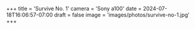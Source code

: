 +++
title = 'Survive No. 1'
camera = 'Sony a100'
date = 2024-07-18T16:06:57-07:00
draft = false
image = 'images/photos/survive-no-1.jpg'
+++